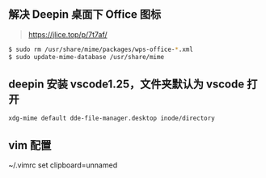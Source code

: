 ## 解决 Deepin 桌面下 Office 图标

> https://jlice.top/p/7t7af/

```bash
$ sudo rm /usr/share/mime/packages/wps-office-*.xml
$ sudo update-mime-database /usr/share/mime
```

## deepin 安装 vscode1.25，文件夹默认为 vscode 打开

`xdg-mime default dde-file-manager.desktop inode/directory`

## vim 配置

~/.vimrc
set clipboard=unnamed
